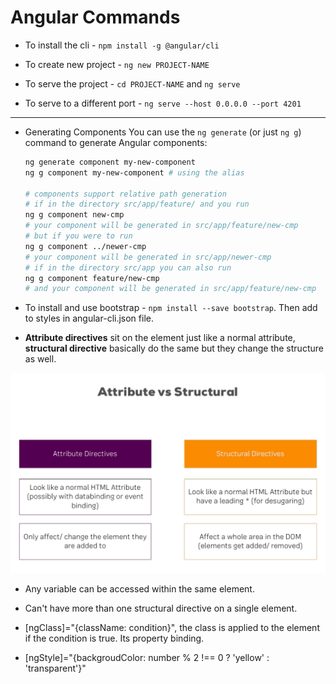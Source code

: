 # Angular Commands

+ To install the cli - `npm install -g @angular/cli`

+ To create new project - `ng new PROJECT-NAME`

+ To serve the project - `cd PROJECT-NAME` and `ng serve`

+ To serve to a different port - `ng serve --host 0.0.0.0 --port 4201`
_____________________________

+ Generating Components
    You can use the `ng generate` (or just `ng g`) command to generate Angular components:
    ```bash
    ng generate component my-new-component
    ng g component my-new-component # using the alias

    # components support relative path generation
    # if in the directory src/app/feature/ and you run
    ng g component new-cmp
    # your component will be generated in src/app/feature/new-cmp
    # but if you were to run
    ng g component ../newer-cmp
    # your component will be generated in src/app/newer-cmp
    # if in the directory src/app you can also run
    ng g component feature/new-cmp
    # and your component will be generated in src/app/feature/new-cmp
    ```

+ To install and use bootstrap - `npm install --save bootstrap`. Then add to styles in angular-cli.json file.

+ **Attribute directives** sit on the element just like a normal attribute, **structural directive** basically do the same but they change the structure as well.

![Images](images/screen.png)

+ Any variable can be accessed within the same element.

+ Can't have more than one structural directive on a single element.    

+ [ngClass]="{className: condition}", the class is applied to the element if the condition is true. Its property binding.

+ [ngStyle]="{backgroudColor: number % 2 !== 0 ? 'yellow' : 'transparent'}"




